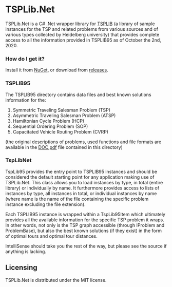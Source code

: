 TSPLib.Net
==========

TSPLib.Net is a C# .Net wrapper library for [TSPLIB](http://comopt.ifi.uni-heidelberg.de/software/TSPLIB95/) (a library of sample instances for the TSP and related problems from various sources and of various types collected by Heidelberg university) that provides complete access to all the information provided in TSPLIB95 as of October the 2nd, 2020.

### How do I get it?

Install it from [NuGet](https://www.nuget.org/packages/TSPLib.Net/), or download from [releases](https://github.com/goblincoding/TSPLib.Net/releases).

### TSPLIB95

The TSPLIB95 directory contains data files and best known solutions information for the:

1.	Symmetric Traveling Salesman Problem (TSP)
2.	Asymmetric Traveling Salesman Problem (ATSP)
3.	Hamiltonian Cycle Problem (HCP)
4.	Sequential Ordering Problem (SOP)
5. 	Capacitated Vehicle Routing Problem (CVRP)

(the original descriptions of problems, used functions and file formats are available in the [DOC.pdf](https://github.com/goblincoding/TSPLib.Net/blob/master/TSPLIB95/DOC.pdf) file contained in this directory)

### TspLibNet

TspLib95 provides the entry point to TSPLIB95 instances and should be considered the default starting point for any application making use of TSPLib.Net.  This class allows you to load instances by type, in total (entire library) or individually by name.  It furthermore provides access to lists of instances by type, all instances in total, or individual instances by name (where name is the name of the file containing the specific problem instance excluding the file extension).

Each TSPLIB95 instance is wrapped within a TspLib95Item which ultimately provides all the available information for the specific TSP problem it wraps. In other words, not only is the TSP graph accessible (through IProblem and ProblemBase), but also the best known solutions (if they exist) in the form of optimal tours and optimal tour distances.

IntelliSense should take you the rest of the way, but please see the source if anything is lacking.

## Licensing

TSPLib.Net is distributed under the MIT license.